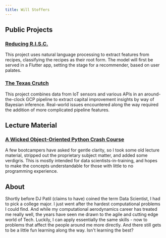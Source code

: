 ```yaml
---
title: Will Stoffers
---
```


## Public Projects

<!--
<div class="row">
    <div class="column">
        <h3>
            <a href="https://wstoffers.github.io/codex/">
                Reducing R.I.S.C.
            </a>
        </h3>
        <p>High level about skills used in project</p>
    </div>
    <div class="column">
        <h3>
            <a href="https://wstoffers.github.io/owlbearBbq/">
                The Texas Crutch
            </a>
        </h3>
        <p>High level about skills used in project</p>
    </div>
</div>
-->

### [Reducing R.I.S.C.](https://wstoffers.github.io/codex/)
This project uses natural language processing to extract features from recipes, classifying the recipes as their root form. The model will first be served in a Flutter app, setting the stage for a recommender, based on user palates.

### [The Texas Crutch](https://wstoffers.github.io/owlbearBbq/)
This project combines data from IoT sensors and various APIs in an around-the-clock GCP pipeline to extract capital improvement insights by way of Bayesian inference. Real-world issues encountered along the way required the addition of more complicated pipeline features.

## Lecture Material

### [A Wicked Object-Oriented Python Crash Course](wickedoop/)
A few bootcampers have asked for gentle clarity, so I took some old lecture material, stripped out the proprietary subject matter, and added some verdigris. This is mostly intended for data scientists-in-training, and hopes to make the concepts understandable for those with little to no programming experience.

## About

Shortly before DJ Patil (claims to have) coined the term Data Scientist, I had to pick a college major. I just went after the hardest computational problems I could find. And while my computational aerodynamics career has treated me really well, the years have seen me drawn to the agile and cutting edge world of Tech. Luckily, I can apply essentially the same skills - now to problems that affect the people around me more directly. And there still gets to be a little fun learning along the way. Isn't learning the best?